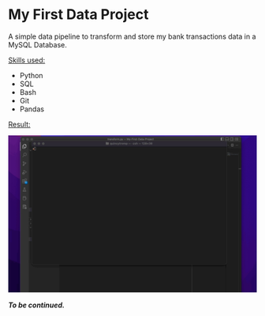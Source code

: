 <h1>My First Data Project</h1>

A simple data pipeline to transform and store my bank transactions data in a MySQL Database.

<ins>Skills used:</ins>
- Python
- SQL
- Bash
- Git
- Pandas


<ins>Result:</ins>

<img src='result.gif'>


<b><em>To be continued.</em></b>